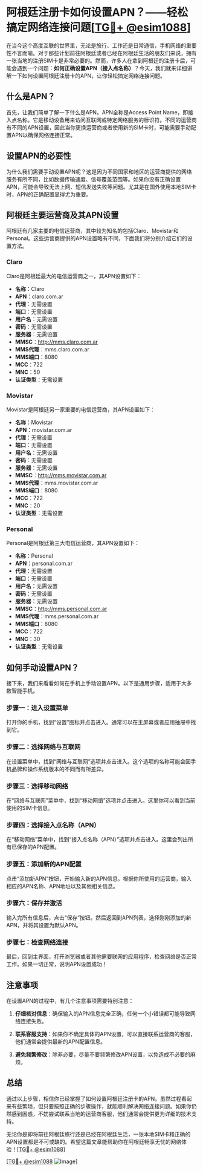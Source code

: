 # 阿根廷注册卡如何设置APN？——轻松搞定网络连接问题[[TG💪+ @esim1088](https://t.me/s/esim1088)]

在当今这个高度互联的世界里，无论是旅行、工作还是日常通信，手机网络的重要性不言而喻。对于那些计划前往阿根廷或者已经在阿根廷生活的朋友们来说，拥有一张当地的注册SIM卡是非常必要的。然而，许多人在拿到阿根廷的注册卡后，可能会遇到一个问题：**如何正确设置APN（接入点名称）**？今天，我们就来详细讲解一下如何设置阿根廷注册卡的APN，让你轻松搞定网络连接问题。

## 什么是APN？

首先，让我们简单了解一下什么是APN。APN全称是Access Point Name，即接入点名称。它是移动设备用来访问互联网或特定网络服务的标识符。不同的运营商有不同的APN设置，因此当你更换运营商或者使用新的SIM卡时，可能需要手动配置APN以确保网络连接正常。

## 设置APN的必要性

为什么我们需要手动设置APN呢？这是因为不同国家和地区的运营商提供的网络服务有所不同，比如数据传输速度、信号覆盖范围等。如果你没有正确设置APN，可能会导致无法上网、短信发送失败等问题。尤其是在国外使用本地SIM卡时，APN的正确配置显得尤为重要。

## 阿根廷主要运营商及其APN设置

阿根廷有几家主要的电信运营商，其中较为知名的包括Claro、Movistar和Personal。这些运营商提供的APN设置略有不同，下面我们将分别介绍它们的设置方法。

### Claro

Claro是阿根廷最大的电信运营商之一，其APN设置如下：

- **名称**：Claro
- **APN**：claro.com.ar
- **代理**：无需设置
- **端口**：无需设置
- **用户名**：无需设置
- **密码**：无需设置
- **服务器**：无需设置
- **MMSC**：http://mms.claro.com.ar
- **MMS代理**：mms.claro.com.ar
- **MMS端口**：8080
- **MCC**：722
- **MNC**：50
- **认证类型**：无需设置

### Movistar

Movistar是阿根廷另一家重要的电信运营商，其APN设置如下：

- **名称**：Movistar
- **APN**：movistar.com.ar
- **代理**：无需设置
- **端口**：无需设置
- **用户名**：无需设置
- **密码**：无需设置
- **服务器**：无需设置
- **MMSC**：http://mms.movistar.com.ar
- **MMS代理**：mms.movistar.com.ar
- **MMS端口**：8080
- **MCC**：722
- **MNC**：20
- **认证类型**：无需设置

### Personal

Personal是阿根廷第三大电信运营商，其APN设置如下：

- **名称**：Personal
- **APN**：personal.com.ar
- **代理**：无需设置
- **端口**：无需设置
- **用户名**：无需设置
- **密码**：无需设置
- **服务器**：无需设置
- **MMSC**：http://mms.personal.com.ar
- **MMS代理**：mms.personal.com.ar
- **MMS端口**：8080
- **MCC**：722
- **MNC**：30
- **认证类型**：无需设置

## 如何手动设置APN？

接下来，我们来看看如何在手机上手动设置APN。以下是通用步骤，适用于大多数智能手机。

### 步骤一：进入设置菜单

打开你的手机，找到“设置”图标并点击进入。通常可以在主屏幕或者应用抽屉中找到它。

### 步骤二：选择网络与互联网

在设置菜单中，找到“网络与互联网”选项并点击进入。这个选项的名称可能会因手机品牌和操作系统版本的不同而有所差异。

### 步骤三：选择移动网络

在“网络与互联网”菜单中，找到“移动网络”选项并点击进入。这里你可以看到当前使用的SIM卡信息。

### 步骤四：选择接入点名称（APN）

在“移动网络”菜单中，找到“接入点名称（APN）”选项并点击进入。这里会列出所有已保存的APN配置。

### 步骤五：添加新的APN配置

点击“添加新APN”按钮，开始输入新的APN信息。根据你所使用的运营商，输入相应的APN名称、APN地址以及其他相关信息。

### 步骤六：保存并激活

输入完所有信息后，点击“保存”按钮。然后返回到APN列表，选择刚刚添加的新APN，并将其设置为默认APN。

### 步骤七：检查网络连接

最后，回到主界面，打开浏览器或者其他需要联网的应用程序，检查网络是否正常工作。如果一切正常，说明APN设置成功！

## 注意事项

在设置APN的过程中，有几个注意事项需要特别注意：

1. **仔细核对信息**：确保输入的APN信息完全正确，任何一个小错误都可能导致网络连接失败。
   
2. **联系客服支持**：如果你不确定具体的APN设置，可以直接联系运营商的客服，他们通常会提供最新的APN配置信息。

3. **避免频繁修改**：除非必要，尽量不要频繁修改APN设置，以免造成不必要的麻烦。

## 总结

通过以上步骤，相信你已经掌握了如何设置阿根廷注册卡的APN。虽然过程看起来有些繁琐，但只要按照正确的步骤操作，就能顺利解决网络连接问题。如果你仍然感到困惑，不妨尝试联系当地的运营商客服，他们通常会提供更为详细的技术支持。

无论你是即将前往阿根廷旅行还是已经在阿根廷生活，一张本地SIM卡和正确的APN设置都是不可或缺的。希望这篇文章能帮助你在阿根廷畅享无忧的网络体验！[[TG💪+ @esim1088](https://t.me/s/esim1088)]

[[TG💪+ @esim1088](https://t.me/s/esim1088) ![Image](https://i.postimg.cc/4NQfJmqS/Snipaste-2025-05-13-00-14-12.png)]